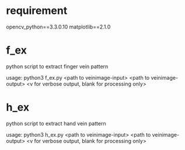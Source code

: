 # requirement
opencv_python==3.3.0.10 
matplotlib==2.1.0

# f_ex
python script to extract finger vein pattern

usage: python3 f_ex.py \<path to veinimage-input\> \<path to veinimage-output\> \<v for verbose output, blank for processing only\>

# h_ex
python script to extract hand vein pattern

usage: python3 h_ex.py \<path to veinimage-input\> \<path to veinimage-output\> \<v for verbose output, blank for processing only\>
